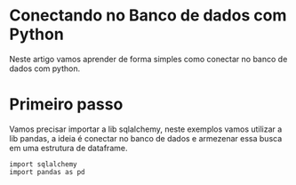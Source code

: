 # Conectando no Banco de dados com Python

Neste artigo vamos aprender de forma simples como conectar no banco de dados com python.

# Primeiro passo
Vamos precisar importar a lib sqlalchemy, neste exemplos vamos utilizar a lib pandas, a ideia é conectar no banco de dados e armezenar essa busca em uma estrutura de dataframe.

```
import sqlalchemy
import pandas as pd
```
